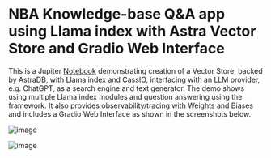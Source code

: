 # NBA Knowledge-base Q&A app using Llama index with Astra Vector Store and Gradio Web Interface

This is a Jupiter [Notebook](https://github.com/kaseycparker/vectortesting/blob/main/LlamaIndexGradioApp/LlamaIndex_Gradio_App_kcp.ipynb) demonstrating creation of a Vector Store, backed by AstraDB, with Llama index and CassIO, interfacing with an LLM provider, e.g. ChatGPT, as a search engine and text generator. The demo shows using multiple Llama index modules and question answering using the framework. It also provides observability/tracing with Weights and Biases and includes a Gradio Web Interface as shown in the screenshots below.



![image](https://github.com/kaseycparker/vectortesting/assets/41307386/75b80e62-7fd1-49e6-90b4-e63bc90be242)

![image](https://github.com/kaseycparker/vectortesting/assets/41307386/89e6f364-6168-446e-8bc0-d5be93a4d0fa)
